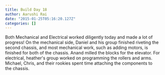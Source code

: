 ```yaml
---
title: Build Day 18
author: Aarushi Rai
date: "2015-01-25T05:16:20.127Z"
categories: []
---
```


Both Mechanical and Electrical worked diligently today and made a lot of progress! On the mechanical side, Daniel and his group finished riveting the second chassis, and most mechanical work, such as adding motors, is finished for both of the chassis. Anand milled the blocks for the elevator. For electrical, heather's group  worked on programming the rollers and arms. Michael, Chris, and their rookies spent time attaching the components to the chassis.
